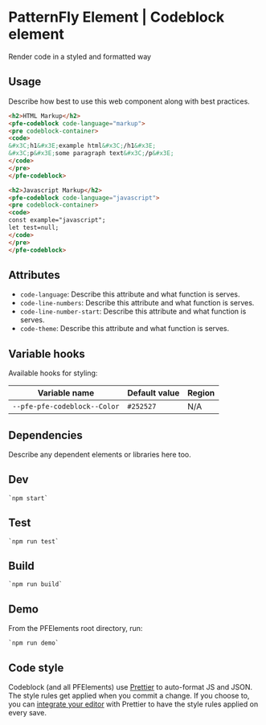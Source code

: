 # PatternFly Element | Codeblock element
Render code in a styled and formatted way

## Usage
Describe how best to use this web component along with best practices.

```html
<h2>HTML Markup</h2>
<pfe-codeblock code-language="markup">
<pre codeblock-container>
<code>
&#x3C;h1&#x3E;example html&#x3C;/h1&#x3E;
&#x3C;p&#x3E;some paragraph text&#x3C;/p&#x3E;
</code>
</pre>
</pfe-codeblock>

<h2>Javascript Markup</h2>
<pfe-codeblock code-language="javascript">
<pre codeblock-container>
<code>
const example="javascript";
let test=null;
</code>
</pre>
</pfe-codeblock>
```
## Attributes

- `code-language`: Describe this attribute and what function is serves.
- `code-line-numbers`: Describe this attribute and what function is serves.
- `code-line-number-start`: Describe this attribute and what function is serves.
- `code-theme`: Describe this attribute and what function is serves.

## Variable hooks

Available hooks for styling:

| Variable name | Default value | Region |
| --- | --- | --- |
| `--pfe-pfe-codeblock--Color` | `#252527` | N/A |

## Dependencies
Describe any dependent elements or libraries here too.

## Dev

    `npm start`

## Test

    `npm run test`

## Build

    `npm run build`

## Demo

From the PFElements root directory, run:

    `npm run demo`

## Code style

Codeblock (and all PFElements) use [Prettier][prettier] to auto-format JS and JSON. The style rules get applied when you commit a change. If you choose to, you can [integrate your editor][prettier-ed] with Prettier to have the style rules applied on every save.

[prettier]: https://github.com/prettier/prettier/
[prettier-ed]: https://prettier.io/docs/en/editors.html
[web-component-tester]: https://github.com/Polymer/web-component-tester
